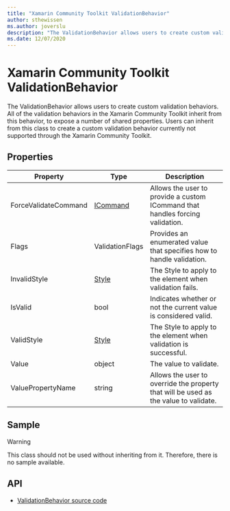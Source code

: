 ```yaml
---
title: "Xamarin Community Toolkit ValidationBehavior"
author: sthewissen
ms.author: joverslu
description: "The ValidationBehavior allows users to create custom validation behaviors."
ms.date: 12/07/2020
---
```


# Xamarin Community Toolkit ValidationBehavior

The ValidationBehavior allows users to create custom validation behaviors. All of the validation behaviors in the Xamarin Community Toolkit inherit from this behavior, to expose a number of shared properties. Users can inherit from this class to create a custom validation behavior currently not supported through the Xamarin Community Toolkit.

## Properties

|Property  |Type  |Description  |
|---------|---------|---------|
| ForceValidateCommand | [ICommand](xref:System.Windows.Input.ICommand) | Allows the user to provide a custom ICommand that handles forcing validation. |
| Flags | ValidationFlags | Provides an enumerated value that specifies how to handle validation. |
| InvalidStyle | [Style](xref:Xamarin.Forms.Style) | The Style to apply to the element when validation fails. |
| IsValid | bool  | Indicates whether or not the current value is considered valid. |
| ValidStyle | [Style](xref:Xamarin.Forms.Style) | The Style to apply to the element when validation is successful.  |
| Value | object | The value to validate. |
| ValuePropertyName | string | Allows the user to override the property that will be used as the value to validate. |

## Sample

> [!WARNING]
> This class should not be used without inheriting from it. Therefore, there is no sample available.

## API

* [ValidationBehavior source code](https://github.com/xamarin/XamarinCommunityToolkit/blob/main/src/CommunityToolkit/Xamarin.CommunityToolkit/Behaviors/Validators/ValidationBehavior.shared.cs)
